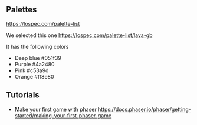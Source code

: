 ## Palettes

https://lospec.com/palette-list

We selected this one https://lospec.com/palette-list/lava-gb

It has the following colors

-   Deep blue #051f39
-   Purple #4a2480
-   Pink #c53a9d
-   Orange #ff8e80

## Tutorials

-   Make your first game with phaser
    https://docs.phaser.io/phaser/getting-started/making-your-first-phaser-game

